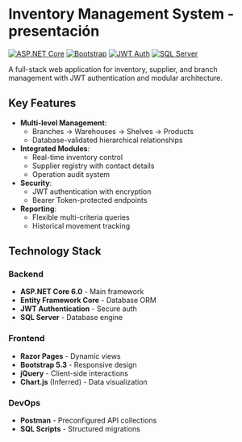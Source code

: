 # Inventory Management System - presentación

[![ASP.NET Core](https://img.shields.io/badge/ASP.NET%20Core-6.0-purple)](https://dotnet.microsoft.com/)
[![Bootstrap](https://img.shields.io/badge/Bootstrap-5.3-blueviolet)](https://getbootstrap.com/)
[![JWT Auth](https://img.shields.io/badge/JWT-Authentication-yellow)](https://jwt.io/)
[![SQL Server](https://img.shields.io/badge/SQL%20Server-2019+-red)](https://www.microsoft.com/sql-server)

A full-stack web application for inventory, supplier, and branch management with JWT authentication and modular architecture.

## Key Features

- **Multi-level Management**:
  - Branches → Warehouses → Shelves → Products
  - Database-validated hierarchical relationships
- **Integrated Modules**:
  - Real-time inventory control
  - Supplier registry with contact details
  - Operation audit system
- **Security**:
  - JWT authentication with encryption
  - Bearer Token-protected endpoints
- **Reporting**:
  - Flexible multi-criteria queries
  - Historical movement tracking

## Technology Stack

### Backend
- **ASP.NET Core 6.0** - Main framework
- **Entity Framework Core** - Database ORM
- **JWT Authentication** - Secure auth
- **SQL Server** - Database engine

### Frontend
- **Razor Pages** - Dynamic views
- **Bootstrap 5.3** - Responsive design
- **jQuery** - Client-side interactions
- **Chart.js** (Inferred) - Data visualization

### DevOps
- **Postman** - Preconfigured API collections
- **SQL Scripts** - Structured migrations
